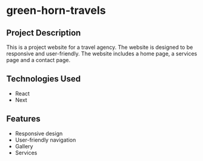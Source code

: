 # green-horn-travels

## Project Description

This is a project website for a travel agency. The website is designed to be responsive and user-friendly. The website includes a home page, a services page and a contact page.

## Technologies Used

* React
* Next

## Features

* Responsive design
* User-friendly navigation
* Gallery
* Services
